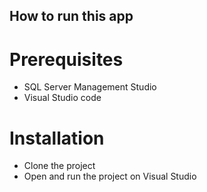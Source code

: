 ## How to run this app

# Prerequisites

* SQL Server Management Studio
* Visual Studio code
  

# Installation

* Clone the project
* Open and run the project on Visual Studio
